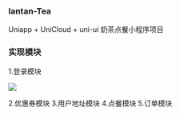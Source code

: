 ### lantan-Tea

Uniapp + UniCloud + uni-ui 奶茶点餐小程序项目

### 实现模块

1.登录模块

<image src='www.123.com'></image>

2.优惠券模块
3.用户地址模块
4.点餐模块
5.订单模块
